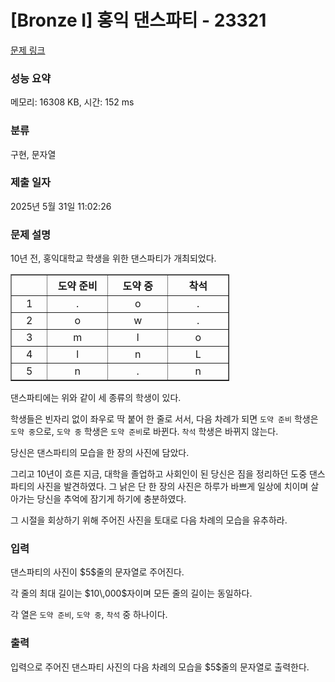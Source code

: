 # [Bronze I] 홍익 댄스파티 - 23321 

[문제 링크](https://www.acmicpc.net/problem/23321) 

### 성능 요약

메모리: 16308 KB, 시간: 152 ms

### 분류

구현, 문자열

### 제출 일자

2025년 5월 31일 11:02:26

### 문제 설명

<p>10년 전, 홍익대학교 학생을 위한 댄스파티가 개최되었다.</p>

<table align="center" border="1" cellpadding="1" cellspacing="1" class="table table-bordered" style="width: 350px;">
	<thead>
		<tr>
			<th scope="col" style="width:50px;text-align: center;"> </th>
			<th scope="col" style="width:100px;text-align: center;">도약 준비</th>
			<th scope="col" style="width:100px;text-align: center;">도약 중</th>
			<th scope="col" style="width:100px;text-align: center;">착석</th>
		</tr>
	</thead>
	<tbody>
		<tr>
			<td style="text-align: center;">1</td>
			<td style="text-align: center;">.</td>
			<td style="text-align: center;">o</td>
			<td style="text-align: center;">.</td>
		</tr>
		<tr>
			<td style="text-align: center;">2</td>
			<td style="text-align: center;">o</td>
			<td style="text-align: center;">w</td>
			<td style="text-align: center;">.</td>
		</tr>
		<tr>
			<td style="text-align: center;">3</td>
			<td style="text-align: center;">m</td>
			<td style="text-align: center;">l</td>
			<td style="text-align: center;">o</td>
		</tr>
		<tr>
			<td style="text-align: center;">4</td>
			<td style="text-align: center;">l</td>
			<td style="text-align: center;">n</td>
			<td style="text-align: center;">L</td>
		</tr>
		<tr>
			<td style="text-align: center;">5</td>
			<td style="text-align: center;">n</td>
			<td style="text-align: center;">.</td>
			<td style="text-align: center;">n</td>
		</tr>
	</tbody>
</table>

<p>댄스파티에는 위와 같이 세 종류의 학생이 있다.</p>

<p>학생들은 빈자리 없이 좌우로 딱 붙어 한 줄로 서서, 다음 차례가 되면 <code>도약 준비</code> 학생은 <code>도약 중</code>으로, <code>도약 중</code> 학생은 <code>도약 준비</code>로 바뀐다. <code>착석</code> 학생은 바뀌지 않는다.</p>

<p>당신은 댄스파티의 모습을 한 장의 사진에 담았다.</p>

<p>그리고 10년이 흐른 지금, 대학을 졸업하고 사회인이 된 당신은 짐을 정리하던 도중 댄스파티의 사진을 발견하였다. 그 낡은 단 한 장의 사진은 하루가 바쁘게 일상에 치이며 살아가는 당신을 추억에 잠기게 하기에 충분하였다.</p>

<p>그 시절을 회상하기 위해 주어진 사진을 토대로 다음 차례의 모습을 유추하라.</p>

### 입력 

 <p>댄스파티의 사진이 $5$줄의 문자열로 주어진다.</p>

<p>각 줄의 최대 길이는 $10\,000$자이며 모든 줄의 길이는 동일하다.</p>

<p>각 열은 <code>도약 준비</code>, <code>도약 중</code>, <code>착석</code> 중 하나이다.</p>

### 출력 

 <p>입력으로 주어진 댄스파티 사진의 다음 차례의 모습을 $5$줄의 문자열로 출력한다.</p>

